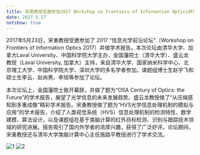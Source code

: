 ```yaml
---
title: 宋勇教授受邀参加2017 Workshop on Frontiers of Information Optics并做学术报告
date: 2017.5.27
notshow: true
---
```


2017年5月23日，宋勇教授受邀参加了 2017 “信息光学前沿论坛”（Workshop on Frontiers of Information Optics 2017）并做学术报告。本次论坛由清华大学、加拿大Laval University、中国科学院大学主办，金国藩院士（清华大学）、盛云龙教授（Laval University, 加拿大）主持，来自清华大学、国家纳米科学中心、北京理工大学、中国科学院大学、深圳大学的多名学者参加。课题组博士生赵宇飞和硕士生李云、赵尚男、李旭等参加了论坛。

本次论坛上，金国藩院士致开幕辞，并做了题为“OSA Century of Optics: the Future”的学术报告，展望了光学信息的未来发展趋势。盛云龙教授做了“从压缩感知到多重成像”精彩学术报告。宋勇教授做了题为“HVS光学信息处理机制的模拟与应用”的学术报告，介绍了人类视觉系统（HVS）信息处理机制的检测特性、数学建模、算法设计，以及课题组在基于类脑计算的红外目标检测、识别与跟踪技术领域的研究进展。报告吸引了国内外学者的浓厚兴趣，获得了广泛好评。论坛期间，宋勇教授还与清华大学类脑计算中心主任施路平教授进行了学术交流。

![1](3-1.jpg)
![2](3-2.jpg)